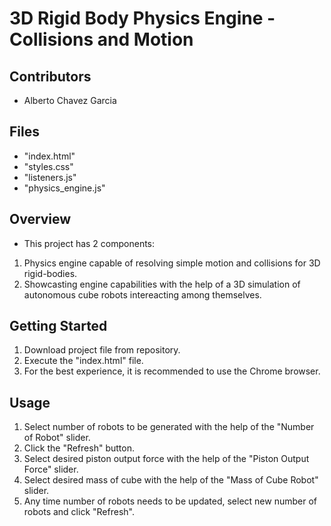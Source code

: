 # 3D Rigid Body Physics Engine - Collisions and Motion

## Contributors
- Alberto Chavez Garcia

## Files
- "index.html"
- "styles.css"
- "listeners.js"
- "physics_engine.js"

## Overview 
- This project has 2 components:
1. Physics engine capable of resolving simple motion and collisions for 3D rigid-bodies.
2. Showcasting engine capabilities with the help of a 3D simulation of autonomous cube robots intereacting among themselves.

## Getting Started
1. Download project file from repository.
2. Execute the "index.html" file.
3. For the best experience, it is recommended to use the Chrome browser.

## Usage
1. Select number of robots to be generated with the help of the "Number of Robot" slider.
2. Click the "Refresh" button.
3. Select desired piston output force with the help of the "Piston Output Force" slider. 
4. Select desired mass of cube with the help of the "Mass of Cube Robot" slider. 
5. Any time number of robots needs to be updated, select new number of robots and click "Refresh".

